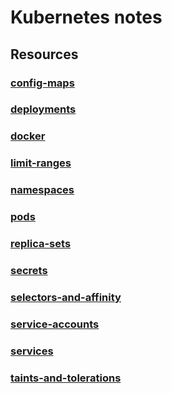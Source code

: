 # Kubernetes notes

## Resources

### [config-maps](./config-maps/README.md)

### [deployments](./deployments/README.md)

### [docker](./docker/README.md)

### [limit-ranges](./limit-ranges/README.md)

### [namespaces](./namespaces/README.md)

### [pods](./pods/README.md)

### [replica-sets](./replica-sets/README.md)

### [secrets](./secrets/README.md)

### [selectors-and-affinity](./selectors-and-affinity/README.md)

### [service-accounts](./service-accounts/README.md)

### [services](./services/README.md)

### [taints-and-tolerations](./taints-and-tolerations/README.md)
